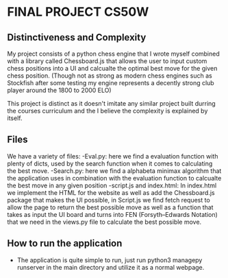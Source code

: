 # FINAL PROJECT CS50W

## Distinctiveness and Complexity

My project consists of a python chess engine that I wrote myself combined with a library called Chessboard.js that allows the user to input custom chess positions into a UI and calcualte the optimal best move for the given chess position. (Though not as strong as modern chess engines such as Stockfish after some testing my engine represents a decently strong club player around the 1800 to 2000 ELO)

This project is distinct as it doesn't imitate any similar project built durring the courses curriculum and the I believe the complexity is explained by itself.

## Files

We have a variety of files:
-Eval.py: here we find a evaluation function with plenty of dicts, used by the search function when it comes to calculating the best move.
-Search.py: here we find a alphabeta minimax algorithm that the application uses in combination with the evaluation function to calcualte the best move in any given position
-script.js and index.html: In index.html we implement the HTML for the website as well as add the Chessboard.js package that makes the UI possible, in Script.js we find fetch request to allow the page to return the best possible move as well as a function that takes as input the UI board and turns into FEN (Forsyth–Edwards Notation) that we need in the views.py file to calculate the best possible move.

## How to run the application 
- The application is quite simple to run, just run python3 managepy runserver in the main directory and utilize it as a normal webpage.


